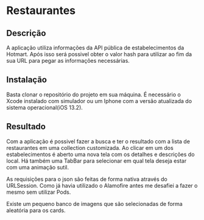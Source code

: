 # Restaurantes

## Descrição

A aplicação utiliza informações da API pública de estabelecimentos da Hotmart.
Após isso será possivel obter o valor hash para utilizar ao fim da sua URL para pegar as informações necessárias.

## Instalação

Basta clonar o repositório do projeto em sua máquina.
É necessário o Xcode instalado com simulador ou um Iphone com a versão atualizada do sistema operacional(iOS 13.2).

## Resultado
Com a aplicação é possivel fazer a busca e ter o resultado com a lista de restaurantes em uma collection customizada.
Ao clicar em um dos estabelecimentos é aberto uma nova tela com os detalhes e descrições do local.
Há também uma TabBar para selecionar em qual tela deseja estar com uma animação sutil.

As requisições para o json são feitas de forma nativa através do URLSession.
Como já havia utilizado o Alamofire antes me desafiei a fazer o mesmo sem utilizar Pods.

Existe um pequeno banco de imagens que são selecionadas de forma aleatória para os cards.
